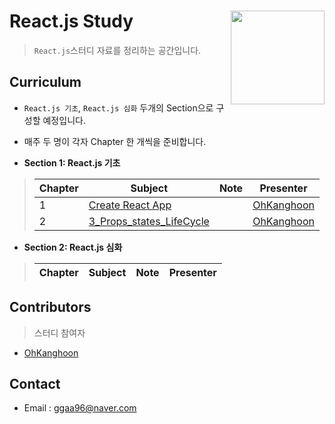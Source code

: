 # React.js Study <img src = "https://reactjs.org/logo-og.png" width = 150  align = right>

> `React.js`스터디 자료를 정리하는 공간입니다.


## Curriculum

* `React.js 기초`, `React.js 심화` 두개의 Section으로 구성할 예정입니다.
* 매주 두 명이 각자 Chapter 한 개씩을 준비합니다.


* **Section 1: React.js 기초**

> | Chapter | Subject                                  | Note | Presenter                                |
> | ------- | ---------------------------------------- | ---- | ---------------------------------------- |
> | 1       | [Create React App](https://github.com/OhKanghoon/ReactStudy/blob/master/1_CreateReactApp/README.md) |      | [OhKanghoon](https://github.com/OhKanghoon) |
> | 2       | [3_Props_states_LifeCycle](https://github.com/whitewolf23/ReactStudy/blob/master/3_Props_states_LifeCycle/README.md) |      | [OhKanghoon](https://github.com/whitewolf23) |

* **Section 2: React.js 심화**

> | Chapter | Subject                                  | Note | Presenter                                |
> | ------- | ---------------------------------------- | ---- | ---------------------------------------- |


## Contributors

> 스터디 참여자

* [OhKanghoon](https://github.com/OhKanghoon)



## Contact

- Email : ggaa96@naver.com
